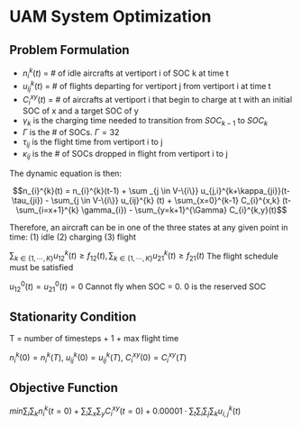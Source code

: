 # UAM System Optimization

## Problem Formulation

- $n_{i}^{k}(t)$ = \# of idle aircrafts at vertiport i of SOC k at time t
- $u_{ij}^{k}(t)$ = \# of flights departing for vertiport j from vertiport i at time t
- $C_{i}^{xy}(t)$ = \# of aircrafts at vertiport i that begin to charge at t with an initial SOC of x and a target SOC of y
- $\gamma_{k}$ is the charging time needed to transition from $SOC_{k-1}$ to $SOC_{k}$
- $\Gamma$ is the \# of SOCs. $\Gamma = 32$
- $\tau_{ij}$ is the flight time from vertiport i to j
- $\kappa_{ij}$ is the \# of SOCs dropped in flight from vertiport i to j

The dynamic equation is then:

```math
n_{i}^{k}(t) = n_{i}^{k}(t-1) + \sum _{j \in V-\{i\}} u_{j,i}^{k+\kappa_{ji}}(t-\tau_{ji}) - \sum_{j \in V-\{i\}} u_{ij}^{k} (t) + \sum_{x=0}^{k-1} C_{i}^{x,k} (t-\sum_{i=x+1}^{k} \gamma_{i}) - \sum_{y=k+1}^{\Gamma} C_{i}^{k,y}(t)
```

Therefore, an aircraft can be in one of the three states at any given point in time: (1) idle (2) charging (3) flight

$\sum_{k \in\{1, \cdots, K\}} u_{12}^k(t) \geq f_{12}(t), \sum_{k \in\{1, \cdots, K\}} u_{21}^k(t) \geq f_{21}(t)$ The flight schedule must be satisfied

$u_{12}^0(t) = u_{21}^0(t) = 0$ Cannot fly when SOC = 0. 0 is the reserved SOC

## Stationarity Condition
T = number of timesteps + 1 + max flight time

$n_{i}^{k}(0)=n_{i}^{k}(T)$, $u_{ij}^{k}(0)=u_{ij}^{k}(T)$, $C_{i}^{xy}(0)=C_{i}^{xy}(T)$

## Objective Function

$min \sum_{i}\sum_{k} n_{i}^{k}(t=0) + \sum_{i} \sum_{x} \sum_{y} C_i^{xy}(t = 0) + 0.00001 \cdot  \sum_{t} \sum_{i} \sum_{j} \sum_{k} u_{i,j}^{k}(t)$
